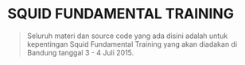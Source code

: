 # SQUID FUNDAMENTAL TRAINING
> Seluruh materi dan source code
> yang ada disini adalah 
> untuk kepentingan Squid Fundamental Training
> yang akan diadakan di Bandung tanggal 3 - 4 Juli 2015.
